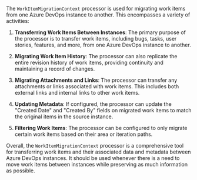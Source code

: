 The `WorkItemMigrationContext` processor is used for migrating work items from one Azure DevOps instance to another. This encompasses a variety of activities:

1. **Transferring Work Items Between Instances**: The primary purpose of the processor is to transfer work items, including bugs, tasks, user stories, features, and more, from one Azure DevOps instance to another.

2. **Migrating Work Item History**: The processor can also replicate the entire revision history of work items, providing continuity and maintaining a record of changes.

3. **Migrating Attachments and Links**: The processor can transfer any attachments or links associated with work items. This includes both external links and internal links to other work items.

4. **Updating Metadata**: If configured, the processor can update the "Created Date" and "Created By" fields on migrated work items to match the original items in the source instance.

5. **Filtering Work Items**: The processor can be configured to only migrate certain work items based on their area or iteration paths.

Overall, the `WorkItemMigrationContext` processor is a comprehensive tool for transferring work items and their associated data and metadata between Azure DevOps instances. It should be used whenever there is a need to move work items between instances while preserving as much information as possible.
